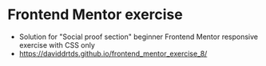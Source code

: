 # Frontend Mentor exercise
- Solution for "Social proof section" beginner Frontend Mentor responsive exercise with CSS only
- https://daviddrtds.github.io/frontend_mentor_exercise_8/

